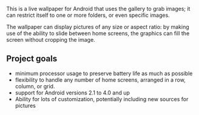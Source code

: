 This is a live wallpaper for Android that uses the gallery to grab images; it can restrict itself to one or more folders, or even specific images.

The wallpaper can display pictures of any size or aspect ratio: by making use of the ability to slide between home screens, the graphics can fill the screen without cropping the image.

## Project goals ##
  * minimum processor usage to preserve battery life as much as possible
  * flexibility to handle any number of home screens, arranged in a row, column, or grid.
  * support for Android versions 2.1 to 4.0 and up
  * Ability for lots of customization, potentially including new sources for pictures